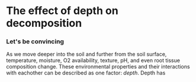 The effect of depth on decomposition
================

### Let's be convincing

As we move deeper into the soil and further from the soil surface, temperature, moisture, O2 availability, texture, pH, and even root tissue composition change. These environmental properties and their interactions with eachother can be described as one factor: *depth*. Depth has
